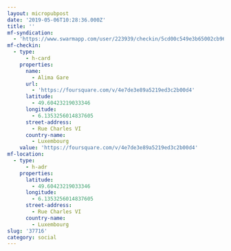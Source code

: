 ```yaml
---
layout: micropubpost
date: '2019-05-06T10:28:36.000Z'
title: ''
mf-syndication:
  - 'https://www.swarmapp.com/user/223939/checkin/5cd00c549e3b65002cb969e7'
mf-checkin:
  - type:
      - h-card
    properties:
      name:
        - Alima Gare
      url:
        - 'https://foursquare.com/v/4e7de3e89a5219ed3c2b00d4'
      latitude:
        - 49.60423219033346
      longitude:
        - 6.1353256014837605
      street-address:
        - Rue Charles VI
      country-name:
        - Luxembourg
    value: 'https://foursquare.com/v/4e7de3e89a5219ed3c2b00d4'
mf-location:
  - type:
      - h-adr
    properties:
      latitude:
        - 49.60423219033346
      longitude:
        - 6.1353256014837605
      street-address:
        - Rue Charles VI
      country-name:
        - Luxembourg
slug: '37716'
category: social
---
```


